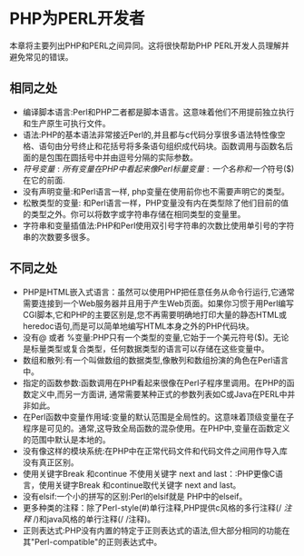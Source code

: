 # PHP为PERL开发者

本章将主要列出PHP和PERL之间异同。这将很快帮助PHP PERL开发人员理解并避免常见的错误。

## 相同之处

* 编译脚本语言:Perl和PHP二者都是脚本语言。这意味着他们不用提前独立执行和生产原生可执行文件。
* 语法:PHP的基本语法非常接近Perl的,并且都与c代码分享很多语法特性像空格、语句由分号终止和花括号将多条语句组织成代码块。函数调用与函数名后面的是包围在圆括号中并由逗号分隔的实际参数。
* $符号变量:所有变量在PHP中看起来像Perl标量变量:一个名称和一个$符号($)在它的前面.
* 没有声明变量:和Perl语言一样, php变量在使用前你也不需要声明它的类型。
* 松散类型的变量: 和Perl语言一样，PHP变量没有内在类型除了他们目前的值的类型之外。你可以将数字或字符串存储在相同类型的变量里。
* 字符串和变量插值法:PHP和Perl使用双引号字符串的次数比使用单引号的字符串的次数要多很多。

## 不同之处

* PHP是HTML嵌入式语言：虽然可以使用PHP把任意任务从命令行运行,它通常需要连接到一个Web服务器并且用于产生Web页面。如果你习惯于用Perl编写CGI脚本,它和PHP的主要区别是,您不再需要明确地打印大量的静态HTML或heredoc语句,而是可以简单地编写HTML本身之外的PHP代码块。
* 没有@ 或者 %变量:PHP只有一个类型的变量,它始于一个美元符号($)。无论是标量类型或复合类型，任何数据类型的语言可以存储在这些变量中。
* 数组和散列:有一个叫做数组的数据类型,像散列和数组扮演的角色在Perl语言中。
* 指定的函数参数:函数调用在PHP看起来很像在Perl子程序里调用。在PHP的函数定义中,而另一方面讲, 通常需要某种正式的参数列表如C或Java在PERL中并非如此。
* 在Perl函数中变量作用域:变量的默认范围是全局性的。这意味着顶级变量在子程序是可见的。通常,这导致全局函数的混杂使用。在PHP中,变量在函数定义的范围中默认是本地的。 
* 没有像这样的模块系统:在PHP中在正常代码文件和代码文件之间用作导入库没有真正区别。
* 使用关键字Break 和continue 不使用关键字 next and last：:PHP更像C语言，使用关键字Break 和continue取代关键字 next and last。
* 没有elsif:一个小的拼写的区别:Perl的elsif就是 PHP中的elseif。
* 更多种类的注释：除了Perl-style(#)单行注释,PHP提供c风格的多行注释(/ *注释* /)和java风格的单行注释(/ /注释)。
* 正则表达式:PHP没有内置的特定于正则表达式的语法,但大部分相同的功能在其"Perl-compatible"的正则表达式中。

